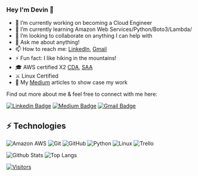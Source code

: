 ### Hey I'm Devin 👋

- 🔭 I’m currently working on becoming a Cloud Engineer 
- 🌱 I’m currently learning Amazon Web Services/Python/Boto3/Lambda/
- 👯 I’m looking to collaborate on anything I can help with
- 💬 Ask me about anything!
- 📫 How to reach me: [LinkedIn](www.linkedin.com/in/devin07), [Gmail](devinmoreland20@gmail.com)
- ⚡ Fun fact: I like hiking in the mountains! 
- :mortar_board: AWS certified X2 [CDA](https://www.credly.com/badges/5fad11c1-f5a3-4380-a2b5-abd7ad15e37e/public_url), [SAA](https://www.credly.com/badges/86b00f66-0b27-4b2f-a4d6-7b3fc497ffb2/public_url)
- :crossed_swords: Linux Certified
- :panda_face: My [Medium](https://medium.com/@Devin007) articles to show case my work

Find out more about me & feel free to connect with me here:

<!-- Replace the fields below with the information requested. Remember to remove the encapsulating <> characters. For spaces in names, use %20 (e.g. Broadus%20Palmer) -->

[![Linkedin Badge](https://img.shields.io/badge/-Devin-blue?style=flat-square&logo=Linkedin&logoColor=white&link=www.linkedin.com/in/devin07)](www.linkedin.com/in/devin07)
[![Medium Badge](https://img.shields.io/badge/Devin-12100E?style=flat-square&logo=medium&logoColor=white&link=https://medium.com/@Devin007)](https://medium.com/@Devin007)
[![Gmail Badge](https://img.shields.io/badge/-devinmoreland20@gmail.com-c14438?style=flat-square&logo=Gmail&logoColor=white&link=mailto:devinmoreland20@gmail.com)](mailto:devinmoreland20@gmail.com)

## ⚡ Technologies

<!-- Check out the Badges folder for more badges -->

![Amazon AWS](https://img.shields.io/badge/Amazon%20AWS-232F3E?style=flat-square&logo=amazon-aws)
![Git](https://img.shields.io/badge/-Git-black?style=flat-square&logo=git)
![GitHub](https://img.shields.io/badge/-GitHub-181717?style=flat-square&logo=github)
![Python](https://img.shields.io/badge/-Python-black?style=flat-square&logo=Python)
![Linux](https://img.shields.io/badge/Linux-FCC624?style=flat-square&logo=linux&logoColor=black)
![Trello](https://img.shields.io/badge/Trello-%23026AA7.svg?style=flat-square&logo=Trello&logoColor=white)
<!--[Docker](https://img.shields.io/badge/docker-%230db7ed.svg?style=for-the-badge&logo=docker&logoColor=white)-->
<!--[Terraform](https://img.shields.io/badge/terraform-%235835CC.svg?style=for-the-badge&logo=terraform&logoColor=white)-->

<!-- Replace the fields below with the information requested. Remember to remove the encapsulating <> characters. -->

![Github Stats](https://github-readme-stats.vercel.app/api?username=devinmoreland20&count_private=true&show_icons=true&include_all_commits=true)
![Top Langs](https://github-readme-stats.vercel.app/api/top-langs/?username=devinmoreland20&hide=TeX&layout=compact)


[![Visitors](https://api.visitorbadge.io/api/visitors?path=devinmoreland20%2Fdevinmoreland20&label=VISITORS&countColor=%23263759)](https://visitorbadge.io/status?path=devinmoreland20%2Fdevinmoreland20)
